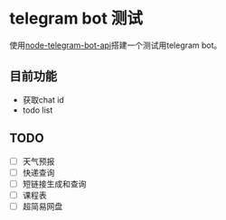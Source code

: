 # telegram bot 测试

使用[node-telegram-bot-api](https://github.com/yagop/node-telegram-bot-api)搭建一个测试用telegram bot。

## 目前功能

- 获取chat id
- todo list

## TODO

- [ ] 天气预报
- [ ] 快递查询
- [ ] 短链接生成和查询
- [ ] 课程表
- [ ] 超简易网盘
